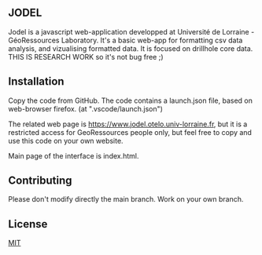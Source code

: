 ## JODEL

Jodel is a javascript web-application developped at Université de Lorraine - GéoRessources Laboratory.  It's a basic web-app for formatting csv data analysis, and vizualising formatted data. It is focused on drillhole core data.  
THIS IS RESEARCH WORK so it's not bug free ;) 
## Installation

Copy the code from GitHub. 
The code contains a launch.json file, based on web-browser firefox. (at ".vscode/launch.json")

The related web page is https://www.jodel.otelo.univ-lorraine.fr, but it is a restricted access for GeoRessources people only, but feel free to copy and use this code on your own website. 

Main page of the interface is index.html.

## Contributing

Please don't modify directly the main branch. Work on your own branch. 

## License
[MIT](https://choosealicense.com/licenses/mit/)
